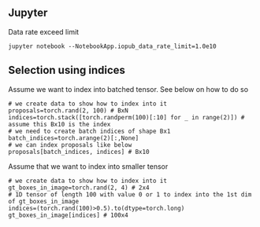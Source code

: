 ## Jupyter

Data rate exceed limit
```
jupyter notebook --NotebookApp.iopub_data_rate_limit=1.0e10 
```

## Selection using indices

Assume we want to index into batched tensor. See below on how to do so
```
# we create data to show how to index into it
proposals=torch.rand(2, 100) # BxN
indices=torch.stack([torch.randperm(100)[:10] for _ in range(2)]) # assume this Bx10 is the index
# we need to create batch indices of shape Bx1
batch_indices=torch.arange(2)[:,None]
# we can index proposals like below
proposals[batch_indices, indices] # Bx10
```
Assume that we want to index into smaller tensor 
```
# we create data to show how to index into it
gt_boxes_in_image=torch.rand(2, 4) # 2x4
# 1D tensor of length 100 with value 0 or 1 to index into the 1st dim of gt_boxes_in_image
indices=(torch.rand(100)>0.5).to(dtype=torch.long) 
gt_boxes_in_image[indices] # 100x4

```